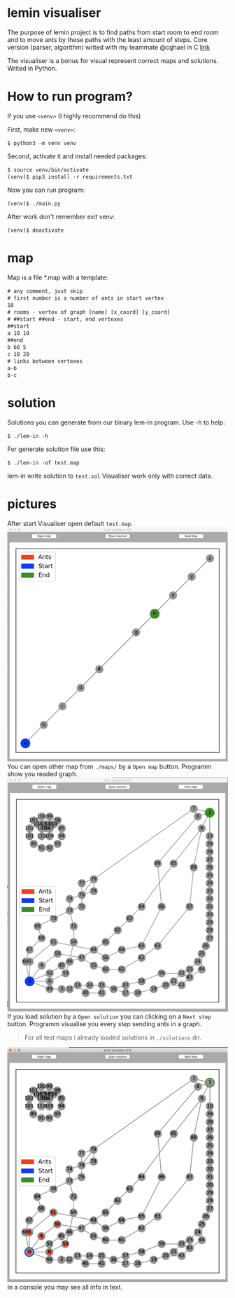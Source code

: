 # lemin visualiser

The purpose of lemin project is to find paths from start room to end room and to move ants by these paths with the least amount of steps.
Core version (parser, algorithm) writed with my teammate @cghael in C [link](https://github.com/cghael/21_school_Lemin)

The visualiser is a bonus for visual represent correct maps and solutions.
Writed in Python.

# How to run program?

If you use `<venv>` (I highly recommend do this) 

First, make new `<venv>`:
```
$ python3 -m venv venv
```
Second, activate it and install needed packages:
```
$ source venv/bin/activate
(venv)$ pip3 install -r requirements.txt
```
Now you can run program:
```
(venv)$ ./main.py
```
  
After work don't remember exit venv:
```
(venv)$ deactivate
```

# map
Map is a file \*.map with a template:
```
# any comment, just skip
# first number is a number of ants in start vertex
10
# rooms - vertex of graph [name] [x_coord] [y_coord]
# ##start ##end - start, end vertexes
##start
a 10 10
##end
b 60 5
c 10 20
# links between vertexes
a-b
b-c
```
# solution
Solutions you can generate from our binary lem-in program.
Use -h to help:
```
$ ./lem-in -h
```
For generate solution file use this:
```
$ ./lem-in -of test.map
```
lem-in write solution to `test.sol`
Visualiser work only with correct data.
# pictures
After start Visualiser open default `test.map`.
![Start Visualiser](https://github.com/ksemele/lemin/blob/main/pic/1.jpg)
You can open other map from `./maps/` by a `Open map` button.
Programm show you readed graph.
![Open test3.map](https://github.com/ksemele/lemin/blob/main/pic/2.jpg)
If you load solution by a `Open solution` you can clicking on a `Next step` button.
Programm visualise you every *step* sending ants in a graph.

>For all test maps i already loaded solutions in `./solutions` dir.

![Loaded test3.sol](https://github.com/ksemele/lemin/blob/main/pic/3.jpg)
In a console you may see all info in text.
